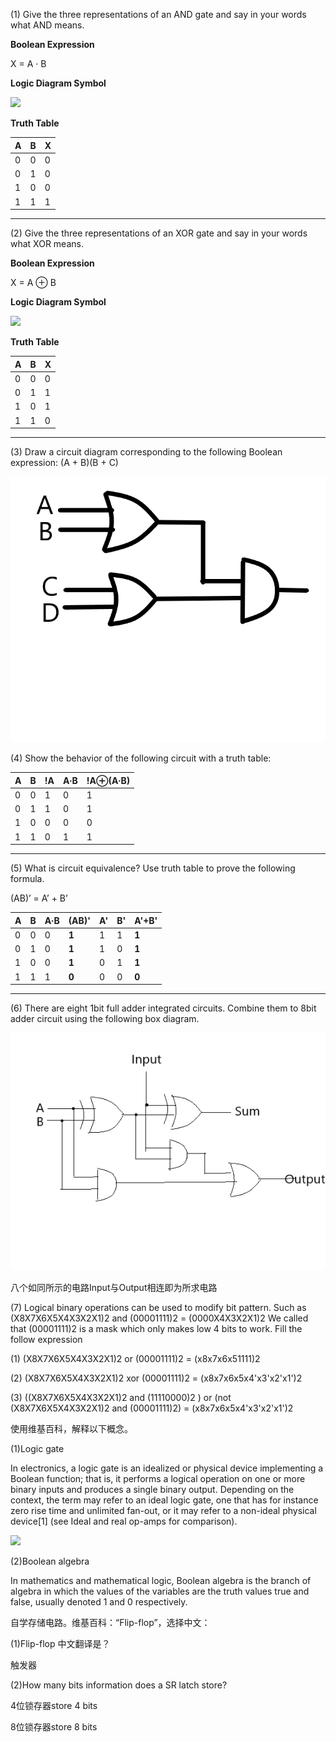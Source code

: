 (1) Give the three representations of an AND gate and say in your words what AND means.

**Boolean Expression**

X = A · B

**Logic Diagram Symbol**

![](https://gss0.bdstatic.com/-4o3dSag_xI4khGkpoWK1HF6hhy/baike/s%3D250/sign=3e2fbc95ed50352ab561220d6342fb1a/77c6a7efce1b9d16f9262943f7deb48f8c54642a.jpg)

**Truth Table**

| A | B | X |
|:--|:--|:--|
| 0 | 0 | 0 |
| 0 | 1 | 0 |
| 1 | 0 | 0 |
| 1 | 1 | 1 |

-------------

(2) Give the three representations of an XOR gate and say in your words what XOR means.

**Boolean Expression**

X = A ⊕ B

**Logic Diagram Symbol**

![](https://gss3.bdstatic.com/7Po3dSag_xI4khGkpoWK1HF6hhy/baike/s%3D250/sign=c66cba2a5366d0167a19992da729d498/b21bb051f8198618c9cdd6634bed2e738ad4e64b.jpg)

**Truth Table**

| A | B | X |
|:--|:--|:--|
| 0 | 0 | 0 |
| 0 | 1 | 1 |
| 1 | 0 | 1 |
| 1 | 1 | 0 |

-------------

(3) Draw a circuit diagram corresponding to the following Boolean expression: (A + B)(B + C)

![](images/无标题.png)

(4) Show the behavior of the following circuit with a truth table:

| A | B | !A | A·B | !A⊕(A·B) |
|:--|:--|:---|:----|:----------|
| 0 | 0 | 1  |  0  |    1      |
| 0 | 1 | 1  |  0  |    1      |
| 1 | 0 | 0  |  0  |    0      |
| 1 | 1 | 0  |  1  |    1      |

--------------------------------

(5) What is circuit equivalence? Use truth table to prove the following formula.

(AB)’ = A’ + B’

| A | B | A·B | (AB)' | A' | B' | A'+B' |
|:--|:--|:----|:------|:---|:---|:------|
| 0 | 0 |  0  | **1** | 1  | 1  | **1** |
| 0 | 1 |  0  | **1** | 1  | 0  | **1** |
| 1 | 0 |  0  | **1** | 0  | 1  | **1** |
| 1 | 1 |  1  | **0** | 0  | 0  | **0** |

-----------------------------------------

(6) There are eight 1bit full adder integrated circuits. Combine them to 8bit adder circuit using the following box diagram.

![](images/无标题1.png)

八个如同所示的电路Input与Output相连即为所求电路

(7) Logical binary operations can be used to modify bit pattern. Such as (X8X7X6X5X4X3X2X1)2 and (00001111)2 = (0000X4X3X2X1)2 We called that (00001111)2 is a mask which only makes low 4 bits to work. Fill the follow expression

(1) (X8X7X6X5X4X3X2X1)2 or (00001111)2 = (x8x7x6x51111)2

(2) (X8X7X6X5X4X3X2X1)2 xor (00001111)2 = (x8x7x6x5x4'x3'x2'x1')2

(3) ((X8X7X6X5X4X3X2X1)2 and (11110000)2 ) or (not (X8X7X6X5X4X3X2X1)2 and (00001111)2) = (x8x7x6x5x4'x3'x2'x1')2

使用维基百科，解释以下概念。

(1)Logic gate

In electronics, a logic gate is an idealized or physical device implementing a Boolean function; that is, it performs a logical operation on one or more binary inputs and produces a single binary output. Depending on the context, the term may refer to an ideal logic gate, one that has for instance zero rise time and unlimited fan-out, or it may refer to a non-ideal physical device[1] (see Ideal and real op-amps for comparison).

![](https://upload.wikimedia.org/wikipedia/commons/5/56/74LS192_Symbol.png)

(2)Boolean algebra

In mathematics and mathematical logic, Boolean algebra is the branch of algebra in which the values of the variables are the truth values true and false, usually denoted 1 and 0 respectively. 

自学存储电路。维基百科：“Flip-flop”，选择中文：

(1)Flip-flop 中文翻译是？

触发器

(2)How many bits information does a SR latch store?

4位锁存器store 4 bits

8位锁存器store 8 bits